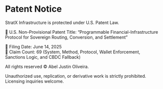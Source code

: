 # Patent Notice

StratX Infrastructure is protected under U.S. Patent Law.

📄 U.S. Non-Provisional Patent Title:
“Programmable Financial-Infrastructure Protocol for Sovereign Routing, Conversion, and Settlement”

📆 Filing Date: June 14, 2025  
📜 Claim Count: 69 (System, Method, Protocol, Wallet Enforcement, Sanctions Logic, and CBDC Fallback)

All rights reserved © Abel Justin Oliveira.

Unauthorized use, replication, or derivative work is strictly prohibited. Licensing inquiries welcome.

